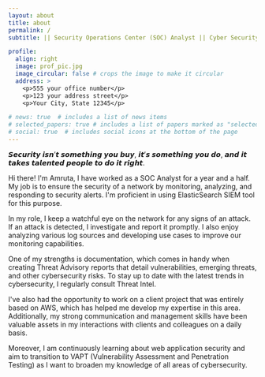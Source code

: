 ```yaml
---
layout: about
title: about
permalink: /
subtitle: || Security Operations Center (SOC) Analyst || Cyber Security Analyst || Incident Response || SIEM || ElasticSearch || AppSec ||

profile:
  align: right
  image: prof_pic.jpg
  image_circular: false # crops the image to make it circular
  address: >
    <p>555 your office number</p>
    <p>123 your address street</p>
    <p>Your City, State 12345</p>

# news: true  # includes a list of news items
# selected_papers: true # includes a list of papers marked as "selected={true}"
# social: true  # includes social icons at the bottom of the page
---
```


𝙎𝙚𝙘𝙪𝙧𝙞𝙩𝙮 𝙞𝙨𝙣’𝙩 𝙨𝙤𝙢𝙚𝙩𝙝𝙞𝙣𝙜 𝙮𝙤𝙪 𝙗𝙪𝙮, 𝙞𝙩’𝙨 𝙨𝙤𝙢𝙚𝙩𝙝𝙞𝙣𝙜 𝙮𝙤𝙪 𝙙𝙤, 𝙖𝙣𝙙 𝙞𝙩 𝙩𝙖𝙠𝙚𝙨 𝙩𝙖𝙡𝙚𝙣𝙩𝙚𝙙 𝙥𝙚𝙤𝙥𝙡𝙚 𝙩𝙤 𝙙𝙤 𝙞𝙩 𝙧𝙞𝙜𝙝𝙩.

Hi there! I'm Amruta, I have worked as a SOC Analyst for a year and a half. My job is to ensure the security of a network by monitoring, analyzing, and responding to security alerts. I'm proficient in using ElasticSearch SIEM tool for this purpose.

In my role, I keep a watchful eye on the network for any signs of an attack. If an attack is detected, I investigate and report it promptly. I also enjoy analyzing various log sources and developing use cases to improve our monitoring capabilities.

One of my strengths is documentation, which comes in handy when creating Threat Advisory reports that detail vulnerabilities, emerging threats, and other cybersecurity risks. To stay up to date with the latest trends in cybersecurity, I regularly consult Threat Intel.

I've also had the opportunity to work on a client project that was entirely based on AWS, which has helped me develop my expertise in this area. Additionally, my strong communication and management skills have been valuable assets in my interactions with clients and colleagues on a daily basis.

Moreover, I am continuously learning about web application security and aim to transition to VAPT (Vulnerability Assessment and Penetration Testing) as I want to broaden my knowledge of all areas of cybersecurity.
